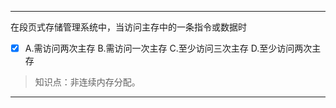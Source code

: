 ---
在段页式存储管理系统中，当访问主存中的一条指令或数据时
- [x] A.需访问两次主存 B.需访问一次主存 C.至少访问三次主存 D.至少访问两次主存

> 知识点：非连续内存分配。

---